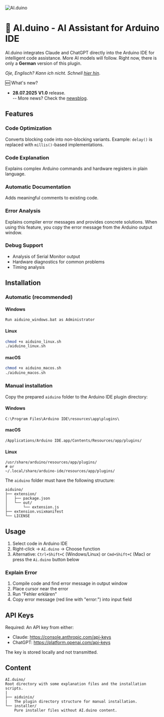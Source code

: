 ![AI.duino](http://www.nikolairadke.de/aiduino/aiduino_back.png)
# 🤖 AI.duino - AI Assistant for Arduino IDE

AI.duino integrates Claude and ChatGPT directly into the Arduino IDE for intelligent code assistance. More AI models will follow. 
Right now, there is only a **German** version of this plugin.  

*Oje, Englisch? Kann ich nicht. Schnell [hier hin](https://github.com/NikolaiRadke/AI.duino/wiki)*.  

🆕 What's new?  
* **28.07.2025** **V1.0** release.  
    -- More news? Check the [newsblog](https://github.com/NikolaiRadke/AI.duino/tree/main/NEWS.md).
   
## Features

### Code Optimization
Converts blocking code into non-blocking variants. Example: `delay()` is replaced with `millis()`-based implementations.

### Code Explanation
Explains complex Arduino commands and hardware registers in plain language.

### Automatic Documentation
Adds meaningful comments to existing code.

### Error Analysis
Explains compiler error messages and provides concrete solutions.
When using this feature, you copy the error message from the Arduino output window.

### Debug Support
- Analysis of Serial Monitor output
- Hardware diagnostics for common problems
- Timing analysis

## Installation

### Automatic (recommended)

#### Windows
```
Run aiduino_windows.bat as Administrator
```

#### Linux
```bash
chmod +x aiduino_linux.sh
./aiduino_linux.sh
```
#### macOS
```bash
chmod +x aiduino_macos.sh
./aiduino_macos.sh
```

### Manual installation

Copy the prepared `aiduino` folder to the Arduino IDE plugin directory:

#### Windows
```
C:\Program Files\Arduino IDE\resources\app\plugins\
```

#### macOS
```
/Applications/Arduino IDE.app/Contents/Resources/app/plugins/
```

#### Linux
```
/usr/share/arduino/resources/app/plugins/
# or
~/.local/share/arduino-ide/resources/app/plugins/
```

The `aiduino` folder must have the following structure:
```
aiduino/
├── extension/
│   ├── package.json
│   └── out/
│       └── extension.js
├── extension.vsixmanifest
└── LICENSE
```

## Usage

1. Select code in Arduino IDE
2. Right-click → `AI.duino` → Choose function
3. Alternative: `Ctrl+Shift+C` (Windows/Linux) or `Cmd+Shift+C` (Mac) or press the `Ai.duino` button below  

### Explain Error
1. Compile code and find error message in output window
2. Place cursor near the error
3. Run "Fehler erklären"
4. Copy error message (red line with "error:") into input field

## API Keys

Required: An API key from either:
- Claude: https://console.anthropic.com/api-keys
- ChatGPT: https://platform.openai.com/api-keys

The key is stored locally and not transmitted.

## Content
  
```
AI.duino/
Root directory with some explanation files and the installation scripts.  
|
├── aiduinio/
|   The plugin directory structure for manual installation.
└── installer/
    Pure installer files without AI.duino content.  
```  
